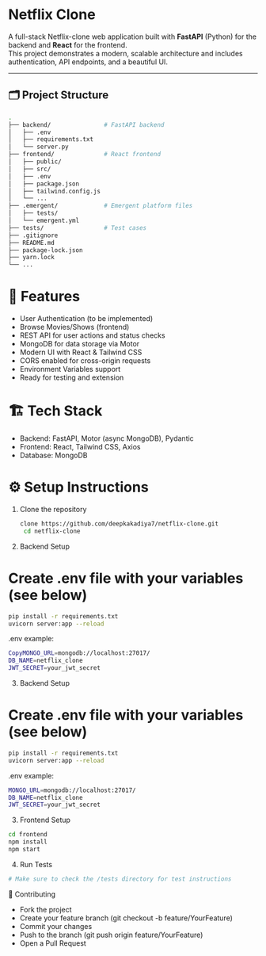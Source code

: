 # Netflix Clone

A full-stack Netflix-clone web application built with **FastAPI** (Python) for the backend and **React** for the frontend.  
This project demonstrates a modern, scalable architecture and includes authentication, API endpoints, and a beautiful UI.

---

## 🗂️ Project Structure

```bash
.
├── backend/               # FastAPI backend
│   ├── .env
│   ├── requirements.txt
│   └── server.py
├── frontend/              # React frontend
│   ├── public/
│   ├── src/
│   ├── .env
│   ├── package.json
│   ├── tailwind.config.js
│   └── ...
├── .emergent/             # Emergent platform files
│   ├── tests/
│   └── emergent.yml
├── tests/                 # Test cases
├── .gitignore
├── README.md
├── package-lock.json
├── yarn.lock
└── ...
```

# 🚀 Features

- User Authentication (to be implemented)
- Browse Movies/Shows (frontend)
- REST API for user actions and status checks
- MongoDB for data storage via Motor
- Modern UI with React & Tailwind CSS
- CORS enabled for cross-origin requests
- Environment Variables support
- Ready for testing and extension
  
  
# 🏗️ Tech Stack
- Backend: FastAPI, Motor (async MongoDB), Pydantic
- Frontend: React, Tailwind CSS, Axios
- Database: MongoDB

# ⚙️ Setup Instructions
1. Clone the repository
   ```bash
   clone https://github.com/deepkakadiya7/netflix-clone.git
    cd netflix-clone
   ```
   
2. Backend Setup
# Create .env file with your variables (see below)
 ```bash
pip install -r requirements.txt
uvicorn server:app --reload
```
.env example:
```bash
CopyMONGO_URL=mongodb://localhost:27017/
DB_NAME=netflix_clone
JWT_SECRET=your_jwt_secret
```

3. Backend Setup
# Create .env file with your variables (see below)
```bash
pip install -r requirements.txt
uvicorn server:app --reload
```
.env example:

```bash
MONGO_URL=mongodb://localhost:27017/
DB_NAME=netflix_clone
JWT_SECRET=your_jwt_secret
```
3. Frontend Setup
```bash
cd frontend
npm install
npm start
```

4. Run Tests
```bash
# Make sure to check the /tests directory for test instructions
```


🤝 Contributing
- Fork the project
- Create your feature branch (git checkout -b feature/YourFeature)
- Commit your changes
- Push to the branch (git push origin feature/YourFeature)
- Open a Pull Request



